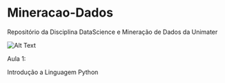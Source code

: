 # Mineracao-Dados

Repositório da Disciplina DataScience e Mineração de Dados da Unimater

![Alt Text](https://media.giphy.com/media/vFKqnCdLPNOKc/giphy.gif)

Aula 1:

Introdução a Linguagem Python
